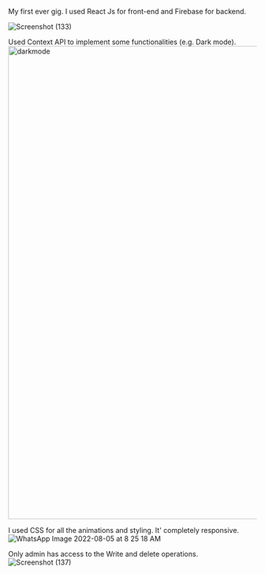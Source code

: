 My first ever gig. I used React Js for front-end and Firebase for backend.

![Screenshot (133)](https://user-images.githubusercontent.com/110647930/182992699-71bc3135-04b3-4273-8e36-3faba4f909df.png)

Used Context API to implement some functionalities (e.g. Dark mode).
<img width="960" alt="darkmode" src="https://user-images.githubusercontent.com/110647930/182992725-86018442-bea0-4080-90c7-c131e728d7f5.png">

I used CSS for all the animations and styling. It' completely responsive.
![WhatsApp Image 2022-08-05 at 8 25 18 AM](https://user-images.githubusercontent.com/110647930/182991946-377a5317-0cb0-46e6-96de-ca88ed5876fa.jpeg)

Only admin has access to the Write and delete operations.
![Screenshot (137)](https://user-images.githubusercontent.com/110647930/182992807-2999b808-b668-4bb3-845b-fd916c27a6da.png)
